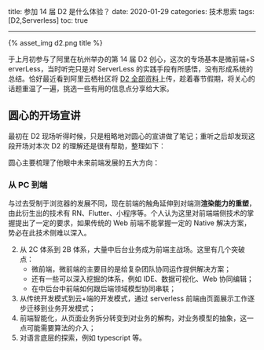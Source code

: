 title: 参加 14 届 D2 是什么体验？
date: 2020-01-29
categories: 技术思索
tags: [D2,Serverless]
toc: true

---

{% asset_img d2.png title %}

于上月初参与了阿里在杭州举办的第 14 届 D2 创心，这次的专场基本是微前端+S erverLess，当时听完只是对 ServerLess 的实践手段有所感悟，没有形成系统的总结。恰好最近看到阿里云栖社区将 [D2 全部资料](https://developer.aliyun.com/article/740585)上传，趁着春节假期，将关心的话题重温了一遍，挑选一些有用的信息点分享给大家。

## 圆心的开场宣讲

最初在 D2 现场听得时候，只是粗略地对圆心的宣讲做了笔记；重听之后却发现这段开场对本次 D2 的理解还是很有帮助，整理如下：

圆心主要梳理了他眼中未来前端发展的五大方向：

### 从 PC 到端

与过去受制于浏览器的发展不同，现在前端的触角延伸到对端测**渲染能力的重塑**，由此衍生出的技术有 RN、Flutter、小程序等。个人认为这里对前端端侧技术的掌握提出了一定的要求，如果传统的 Web 前端不能掌握一定的 Native 解决方案，势必在此技术侧难以深入。

2. 从 2C 体系到 2B 体系，大量中后台业务成为前端主战场。这里有几个突破点：
   - 微前端，微前端的主要目的是给复杂团队协同运作提供解决方案；
   - 还有一些可以深入挖掘的体系，例如 IDE、数据可视化、Web 协同编辑；
   - 在中后台中前端如何跟后端领域模型协同串联；
3. 从传统开发模式到云+端的开发模式，通过 serverless 前端由页面展示工作逐步迁移到业务开发模式；
4. 前端智能化，从页面业务拆分转变到对业务的解构，对业务模型的抽象，这一点可能需要算法的介入；
5. 对语言底层的探索，例如 typescript 等。 

